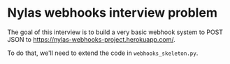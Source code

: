 # Nylas webhooks interview problem

The goal of this interview is to build a very basic webhook system to POST JSON to https://nylas-webhooks-project.herokuapp.com/.

To do that, we'll need to extend the code in `webhooks_skeleton.py`.
